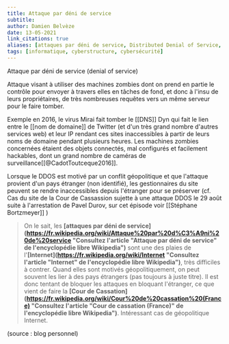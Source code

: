 ```yaml
---
title: Attaque par déni de service
subtitle:
author: Damien Belvèze
date: 13-05-2021
link_citations: true
aliases: [attaques par déni de service, Distributed Denial of Service, DDoS, déni de service, denial of service]
tags: [informatique, cyberstructure, cybersécurité]
---
```


Attaque par déni de service (denial of service)

Attaque visant à utiliser des machines zombies dont on prend en partie le contrôle pour envoyer à travers elles en tâches de fond, et donc à l'insu de leurs propriétaires, de très nombreuses requêtes vers un même serveur pour le faire tomber. 

Exemple en 2016, le virus Mirai fait tomber le [[DNS]] Dyn qui fait le lien entre le [[nom de domaine]] de Twitter (et d'un très grand nombre d'autres services web) et leur IP rendant ces sites inaccessibles à partir de leurs noms de domaine pendant plusieurs heures. Les machines zombies concernées étaient des objets connectés, mal configurés et facilement hackables, dont un grand nombre de caméras de surveillance[[@CadotToutceque2016]]. 

Lorsque le DDOS est motivé par un conflit géopolitique et que l'attaque provient d'un pays étranger (non identifié), les gestionnaires du site peuvent se rendre inaccessibles depuis l'étranger pour se préserver (cf. Cas du site de la Cour de Cassassion sujette à une attaque DDOS le 29 août suite à l'arrestation de Pavel Durov, sur cet épisode voir [[Stéphane Bortzmeyer]] ) 

> On le sait, les **[attaques par déni de service](https://fr.wikipedia.org/wiki/Attaque%20par%20d%C3%A9ni%20de%20service "Consultez l'article "Attaque par déni de service" de l'encyclopédie libre Wikipedia")** sont une des plaies de l'**[Internet](https://fr.wikipedia.org/wiki/Internet "Consultez l'article "Internet" de l'encyclopédie libre Wikipedia")**, très difficiles à contrer. Quand elles sont motivés géopolitiquement, on peut souvent les lier à des pays étrangers (pas toujours à juste titre). Il est donc tentant de bloquer les attaques en bloquant l'étranger, ce que vient de faire la **[Cour de Cassation](https://fr.wikipedia.org/wiki/Cour%20de%20cassation%20(France) "Consultez l'article "Cour de cassation (France)" de l'encyclopédie libre Wikipedia")**. Intéressant cas de géopolitique Internet.

(source : blog personnel)